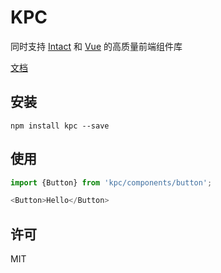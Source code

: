 # KPC

同时支持 [Intact][1] 和 [Vue][2] 的高质量前端组件库

[文档](https://ksc-fe.github.io/kpc/)

## 安装

```shell
npm install kpc --save
```

## 使用

```js
import {Button} from 'kpc/components/button';

<Button>Hello</Button>
```

## 许可

MIT


[1]: http://javey.github.io/intact/
[2]: https://vuejs.org/
